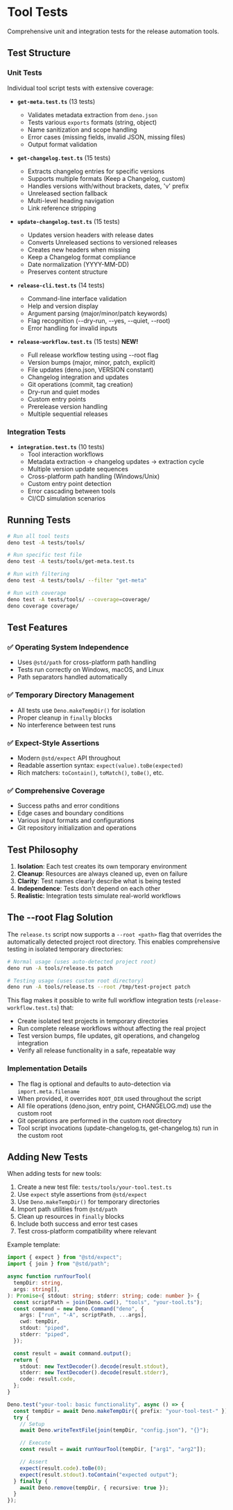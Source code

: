 # Tool Tests

Comprehensive unit and integration tests for the release automation tools.

## Test Structure

### Unit Tests

Individual tool script tests with extensive coverage:

- **`get-meta.test.ts`** (13 tests)
  - Validates metadata extraction from `deno.json`
  - Tests various `exports` formats (string, object)
  - Name sanitization and scope handling
  - Error cases (missing fields, invalid JSON, missing files)
  - Output format validation

- **`get-changelog.test.ts`** (15 tests)
  - Extracts changelog entries for specific versions
  - Supports multiple formats (Keep a Changelog, custom)
  - Handles versions with/without brackets, dates, 'v' prefix
  - Unreleased section fallback
  - Multi-level heading navigation
  - Link reference stripping

- **`update-changelog.test.ts`** (15 tests)
  - Updates version headers with release dates
  - Converts Unreleased sections to versioned releases
  - Creates new headers when missing
  - Keep a Changelog format compliance
  - Date normalization (YYYY-MM-DD)
  - Preserves content structure

- **`release-cli.test.ts`** (14 tests)
  - Command-line interface validation
  - Help and version display
  - Argument parsing (major/minor/patch keywords)
  - Flag recognition (--dry-run, --yes, --quiet, --root)
  - Error handling for invalid inputs

- **`release-workflow.test.ts`** (15 tests) **NEW!**
  - Full release workflow testing using --root flag
  - Version bumps (major, minor, patch, explicit)
  - File updates (deno.json, VERSION constant)
  - Changelog integration and updates
  - Git operations (commit, tag creation)
  - Dry-run and quiet modes
  - Custom entry points
  - Prerelease version handling
  - Multiple sequential releases

### Integration Tests

- **`integration.test.ts`** (10 tests)
  - Tool interaction workflows
  - Metadata extraction → changelog updates → extraction cycle
  - Multiple version update sequences
  - Cross-platform path handling (Windows/Unix)
  - Custom entry point detection
  - Error cascading between tools
  - CI/CD simulation scenarios

## Running Tests

```bash
# Run all tool tests
deno test -A tests/tools/

# Run specific test file
deno test -A tests/tools/get-meta.test.ts

# Run with filtering
deno test -A tests/tools/ --filter "get-meta"

# Run with coverage
deno test -A tests/tools/ --coverage=coverage/
deno coverage coverage/
```

## Test Features

### ✅ Operating System Independence

- Uses `@std/path` for cross-platform path handling
- Tests run correctly on Windows, macOS, and Linux
- Path separators handled automatically

### ✅ Temporary Directory Management

- All tests use `Deno.makeTempDir()` for isolation
- Proper cleanup in `finally` blocks
- No interference between test runs

### ✅ Expect-Style Assertions

- Modern `@std/expect` API throughout
- Readable assertion syntax: `expect(value).toBe(expected)`
- Rich matchers: `toContain()`, `toMatch()`, `toBe()`, etc.

### ✅ Comprehensive Coverage

- Success paths and error conditions
- Edge cases and boundary conditions
- Various input formats and configurations
- Git repository initialization and operations

## Test Philosophy

1. **Isolation**: Each test creates its own temporary environment
2. **Cleanup**: Resources are always cleaned up, even on failure
3. **Clarity**: Test names clearly describe what is being tested
4. **Independence**: Tests don't depend on each other
5. **Realistic**: Integration tests simulate real-world workflows

## The --root Flag Solution

The `release.ts` script now supports a `--root <path>` flag that overrides the
automatically detected project root directory. This enables comprehensive
testing in isolated temporary directories:

```bash
# Normal usage (uses auto-detected project root)
deno run -A tools/release.ts patch

# Testing usage (uses custom root directory)
deno run -A tools/release.ts --root /tmp/test-project patch
```

This flag makes it possible to write full workflow integration tests
(`release-workflow.test.ts`) that:

- Create isolated test projects in temporary directories
- Run complete release workflows without affecting the real project
- Test version bumps, file updates, git operations, and changelog integration
- Verify all release functionality in a safe, repeatable way

### Implementation Details

- The flag is optional and defaults to auto-detection via `import.meta.filename`
- When provided, it overrides `ROOT_DIR` used throughout the script
- All file operations (deno.json, entry point, CHANGELOG.md) use the custom root
- Git operations are performed in the custom root directory
- Tool script invocations (update-changelog.ts, get-changelog.ts) run in the
  custom root

## Adding New Tests

When adding tests for new tools:

1. Create a new test file: `tests/tools/your-tool.test.ts`
2. Use `expect` style assertions from `@std/expect`
3. Use `Deno.makeTempDir()` for temporary directories
4. Import path utilities from `@std/path`
5. Clean up resources in `finally` blocks
6. Include both success and error test cases
7. Test cross-platform compatibility where relevant

Example template:

```typescript
import { expect } from "@std/expect";
import { join } from "@std/path";

async function runYourTool(
  tempDir: string,
  args: string[],
): Promise<{ stdout: string; stderr: string; code: number }> {
  const scriptPath = join(Deno.cwd(), "tools", "your-tool.ts");
  const command = new Deno.Command("deno", {
    args: ["run", "-A", scriptPath, ...args],
    cwd: tempDir,
    stdout: "piped",
    stderr: "piped",
  });

  const result = await command.output();
  return {
    stdout: new TextDecoder().decode(result.stdout),
    stderr: new TextDecoder().decode(result.stderr),
    code: result.code,
  };
}

Deno.test("your-tool: basic functionality", async () => {
  const tempDir = await Deno.makeTempDir({ prefix: "your-tool-test-" });
  try {
    // Setup
    await Deno.writeTextFile(join(tempDir, "config.json"), "{}");

    // Execute
    const result = await runYourTool(tempDir, ["arg1", "arg2"]);

    // Assert
    expect(result.code).toBe(0);
    expect(result.stdout).toContain("expected output");
  } finally {
    await Deno.remove(tempDir, { recursive: true });
  }
});
```
